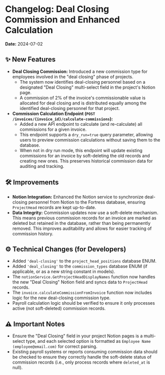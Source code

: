 # Changelog: Deal Closing Commission and Enhanced Calculation

**Date:** 2024-07-02

## ✨ New Features

*   **Deal Closing Commission:** Introduced a new commission type for employees involved in the "deal closing" phase of projects.
    *   The system now identifies deal-closing personnel based on a designated "Deal Closing" multi-select field in the project's Notion page.
    *   A commission of 2% of the invoice's commissionable value is allocated for deal closing and is distributed equally among the identified deal-closing personnel for that project.
*   **Commission Calculation Endpoint (`POST /invoices/{invoice_id}/calculate-commissions`):**
    *   Added a new API endpoint to calculate (and re-calculate) all commissions for a given invoice.
    *   This endpoint supports a `dry_run=true` query parameter, allowing users to preview commission calculations without saving them to the database.
    *   When not in dry run mode, this endpoint will update existing commissions for an invoice by soft-deleting the old records and creating new ones. This preserves historical commission data for auditing and tracking.

## 🛠️ Improvements

*   **Notion Integration:** Enhanced the Notion service to synchronize deal-closing personnel from Notion to the Fortress database, ensuring `ProjectHead` records are kept up-to-date.
*   **Data Integrity:** Commission updates now use a soft-delete mechanism. This means previous commission records for an invoice are marked as deleted but retained in the database, rather than being permanently removed. This improves auditability and allows for easier tracking of commission history.

## ⚙️ Technical Changes (for Developers)

*   Added `'deal-closing'` to the `project_head_positions` database ENUM.
*   Added `'deal_closing'` to the `commission_types` database ENUM (if applicable, or as a new string constant in models).
*   The `notionService.GetProjectHeadDisplayNames` function now handles the new "Deal Closing" Notion field and syncs data to `ProjectHead` records.
*   The `invoice.calculateCommissionFromInvoice` function now includes logic for the new deal-closing commission type.
*   Payroll calculation logic should be verified to ensure it only processes active (not soft-deleted) commission records.

## ⚠️ Important Notes

*   Ensure the "Deal Closing" field in your project Notion pages is a multi-select type, and each selected option is formatted as `Employee Name (employee@email.com)` for correct parsing.
*   Existing payroll systems or reports consuming commission data should be checked to ensure they correctly handle the soft-delete status of commission records (i.e., only process records where `deleted_at` is null).
